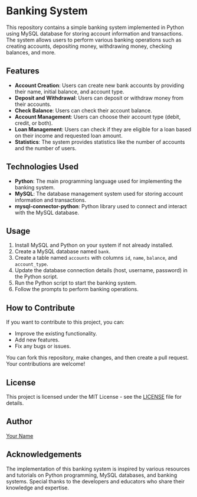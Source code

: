 # Banking System

This repository contains a simple banking system implemented in Python using MySQL database for storing account information and transactions. The system allows users to perform various banking operations such as creating accounts, depositing money, withdrawing money, checking balances, and more.

## Features

- **Account Creation**: Users can create new bank accounts by providing their name, initial balance, and account type.
- **Deposit and Withdrawal**: Users can deposit or withdraw money from their accounts.
- **Check Balance**: Users can check their account balance.
- **Account Management**: Users can choose their account type (debit, credit, or both).
- **Loan Management**: Users can check if they are eligible for a loan based on their income and requested loan amount.
- **Statistics**: The system provides statistics like the number of accounts and the number of users.

## Technologies Used

- **Python**: The main programming language used for implementing the banking system.
- **MySQL**: The database management system used for storing account information and transactions.
- **mysql-connector-python**: Python library used to connect and interact with the MySQL database.

## Usage

1. Install MySQL and Python on your system if not already installed.
2. Create a MySQL database named `bank`.
3. Create a table named `accounts` with columns `id`, `name`, `balance`, and `account_type`.
4. Update the database connection details (host, username, password) in the Python script.
5. Run the Python script to start the banking system.
6. Follow the prompts to perform banking operations.

## How to Contribute

If you want to contribute to this project, you can:

- Improve the existing functionality.
- Add new features.
- Fix any bugs or issues.

You can fork this repository, make changes, and then create a pull request. Your contributions are welcome!

## License

This project is licensed under the MIT License - see the [LICENSE](LICENSE) file for details.

## Author

[Your Name](https://github.com/yourusername)

## Acknowledgements

The implementation of this banking system is inspired by various resources and tutorials on Python programming, MySQL databases, and banking systems. Special thanks to the developers and educators who share their knowledge and expertise.
